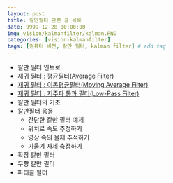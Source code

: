 ```yaml
---
layout: post
title: 칼만필터 관련 글 목록
date: 9999-12-28 00:00:00
img: vision/kalmanfilter/kalman.PNG
categories: [vision-kalmanfilter] 
tags: [컴퓨터 비전, 칼만 필터, kalman filter] # add tag
---
```


- 칼만 필터 인트로 
- [재귀 필터 : 평균필터(Average Filter)](https://gaussian37.github.io/vision-kalmanfilter-average-filter/)
- [재귀 필터 : 이동평균필터(Moving Average Filter)](https://gaussian37.github.io/vision-kalmanfilter-moving-average/)
- [재귀 필터 : 저주파 통과 필터(Low-Pass Filter)](https://gaussian37.github.io/vision-kalmanfilter-low-pass-filter/) 
- 칼만 필터의 기초
- 칼만필터 응용
    - 간단한 칼만 필터 예제
    - 위치로 속도 추정하기
    - 영상 속의 물체 추적하기
    - 기울기 자세 측정하기
- 확장 칼만 필터
- 무향 칼만 필터
- 파티클 필터

<br>

